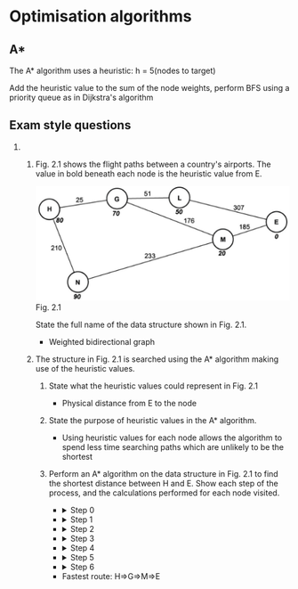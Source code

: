 # Optimisation algorithms

## A*

The A* algorithm uses a heuristic: h = 5(nodes to target)

Add the heuristic value to the sum of the node weights, perform BFS using a priority queue as in Dijkstra's algorithm

## Exam style questions

1. &#x200b;

   1. Fig. 2.1 shows the flight paths between a country's airports. The value in bold beneath each node is the heuristic value from E.

      [![Fig. 2.1](./a*_graph_1.png)](./a*_graph_1.png)  
      Fig. 2.1

      State the full name of the data structure shown in Fig. 2.1.
      - Weighted bidirectional graph
   2. The structure in Fig. 2.1 is searched using the A* algorithm making use of the heuristic values.
      1. State what the heuristic values could represent in Fig. 2.1
         - Physical distance from E to the node
      2. State the purpose of heuristic values in the A* algorithm.
         - Using heuristic values for each node allows the algorithm to spend less time searching paths which are unlikely to be the shortest
      3. Perform an A* algorithm on the data structure in Fig. 2.1 to find the shortest distance between H and E. Show each step of the process, and the calculations performed for each node visited.
         - <details><summary>Step 0</summary>

           | Visited | Queued     | Unknown |
           | ------- | ---------- | ------- |
           |         | H - 0 + 80 |         |
           |         |            | G       |
           |         |            | N       |
           |         |            | L       |
           |         |            | M       |
           |         |            | E       |
         </details>

         - <details><summary>Step 1</summary>

           | Visited | Queued              | Unknown |
           | ------- | ------------------- | ------- |
           | H - 80  |                     |         |
           |         | H⇒G - 80 + 25 + 70  |         |
           |         | H⇒N - 80 + 210 + 90 |         |
           |         |                     | L       |
           |         |                     | M       |
           |         |                     | E       |
         </details>

         - <details><summary>Step 2</summary>

           | Visited   | Queued               | Unknown |
           | --------- | -------------------- | ------- |
           | H - 80    |                      |         |
           | H⇒G - 175 |                      |         |
           |           | H⇒N - 380            |         |
           |           | G⇒L - 175 + 51 + 50  |         |
           |           | G⇒M - 175 + 176 + 20 |         |
           |           |                      | E       |
         </details>

         - <details><summary>Step 3</summary>

           | Visited   | Queued              | Unknown |
           | --------- | ------------------- | ------- |
           | H - 80    |                     |         |
           | H⇒G - 175 |                     |         |
           | G⇒L - 276 |                     |         |
           |           | G⇒M - 371           |         |
           |           | H⇒N - 380           |         |
           |           | L⇒E - 276 + 307 + 0 |         |
         </details>

         - <details><summary>Step 4</summary>

           | Visited   | Queued                           | Unknown |
           | --------- | -------------------------------- | ------- |
           | H - 80    |                                  |         |
           | H⇒G - 175 |                                  |         |
           | G⇒L - 276 |                                  |         |
           | G⇒M - 371 |                                  |         |
           |           | H⇒N - 380                        |         |
           |           | L⇒E - 583 \| M⇒E - 371 + 185 + 0 |         |
         </details>

         - <details><summary>Step 5</summary>

           | Visited   | Queued    | Unknown |
           | --------- | --------- | ------- |
           | H - 80    |           |         |
           | H⇒G - 175 |           |         |
           | G⇒L - 276 |           |         |
           | G⇒M - 371 |           |         |
           | H⇒N - 380 |           |         |
           |           | M⇒E - 556 |         |
         </details>

         - <details><summary>Step 6</summary>

           | Visited   | Queued | Unknown |
           | --------- | ------ | ------- |
           | H - 80    |        |         |
           | H⇒G - 175 |        |         |
           | G⇒L - 276 |        |         |
           | G⇒M - 371 |        |         |
           | H⇒N - 380 |        |         |
           | M⇒E - 556 |        |         |
         </details>

         - Fastest route: H⇒G⇒M⇒E
